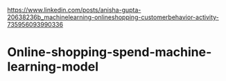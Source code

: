 https://www.linkedin.com/posts/anisha-gupta-20638236b_machinelearning-onlineshopping-customerbehavior-activity-735956093990336
# Online-shopping-spend-machine-learning-model
